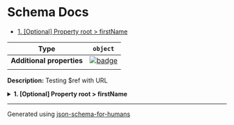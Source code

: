 # Schema Docs

- [1. [Optional] Property root > firstName](#firstName)

| Type                      | `object`                                                                                                            |
| ------------------------- | ------------------------------------------------------------------------------------------------------------------- |
| **Additional properties** | [![badge](https://img.shields.io/badge/Any+type-allowed-green)](# "Additional Properties of any type are allowed.") |
|                           |                                                                                                                     |

**Description:** Testing $ref with URL

<details>
<summary><strong> <a name="firstName"></a>1. [Optional] Property root > firstName</strong>  

</summary>
<blockquote>

| Type           | `string`                                                                                                                    |
| -------------- | --------------------------------------------------------------------------------------------------------------------------- |
| **Defined in** | https://raw.githubusercontent.com/coveooss/json-schema-for-humans/main/docs/examples/cases/basic.json#/properties/firstName |
|                |                                                                                                                             |

**Description:** The person's first name.

</blockquote>
</details>

----------------------------------------------------------------------------------------------------------------------------
Generated using [json-schema-for-humans](https://github.com/coveooss/json-schema-for-humans)